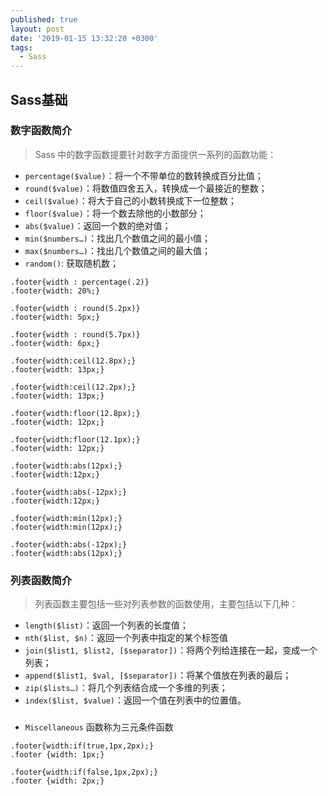 ```yaml
---
published: true
layout: post
date: '2019-01-15 13:32:20 +0300'
tags:
  - Sass
---
```

## Sass基础

### 数字函数简介  
>Sass 中的数字函数提要针对数字方面提供一系列的函数功能：

- `percentage($value)`：将一个不带单位的数转换成百分比值；
- `round($value)`：将数值四舍五入，转换成一个最接近的整数；
- `ceil($value)`：将大于自己的小数转换成下一位整数；
- `floor($value)`：将一个数去除他的小数部分；
- `abs($value)`：返回一个数的绝对值；
- `min($numbers…)`：找出几个数值之间的最小值；
- `max($numbers…)`：找出几个数值之间的最大值；
- `random()`: 获取随机数；

```
.footer{width : percentage(.2)}
.footer{width: 20%;}
```
```
.footer{width : round(5.2px)}
.footer{width: 5px;}

.footer{width : round(5.7px)}
.footer{width: 6px;}
```
```
.footer{width:ceil(12.8px);}
.footer{width: 13px;}

.footer{width:ceil(12.2px);}
.footer{width: 13px;}
```
```
.footer{width:floor(12.8px);}
.footer{width: 12px;}

.footer{width:floor(12.1px);}
.footer{width: 12px;}
```
```
.footer{width:abs(12px);}
.footer{width:12px;}

.footer{width:abs(-12px);}
.footer{width:12px;}
```

```
.footer{width:min(12px);}
.footer{width:min(12px);}

.footer{width:abs(-12px);}
.footer{width:abs(12px);}
```

### 列表函数简介   
>列表函数主要包括一些对列表参数的函数使用，主要包括以下几种：

- `length($list)`：返回一个列表的长度值；
- `nth($list, $n)`：返回一个列表中指定的某个标签值
- `join($list1, $list2, [$separator])`：将两个列给连接在一起，变成一个列表；
- `append($list1, $val, [$separator])`：将某个值放在列表的最后；
- `zip($lists…)`：将几个列表结合成一个多维的列表；
- `index($list, $value)`：返回一个值在列表中的位置值。
      
### 
- `Miscellaneous` 函数称为三元条件函数
```
.footer{width:if(true,1px,2px);}
.footer {width: 1px;}

.footer{width:if(false,1px,2px);}
.footer {width: 2px;}
```
      
      